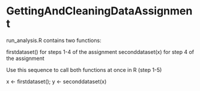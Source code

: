 GettingAndCleaningDataAssignment
================================

run_analysis.R contains two functions:

firstdataset() for steps 1-4 of the assignment
seconddataset(x) for step 4 of the assignment

Use this sequence to call both functions at once in R (step 1-5)

x <- firstdataset(); y <- seconddataset(x)
